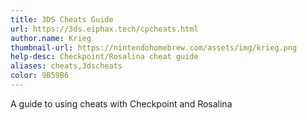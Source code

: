 ```yaml
---
title: 3DS Cheats Guide
url: https://3ds.eiphax.tech/cpcheats.html
author.name: Krieg
thumbnail-url: https://nintendohomebrew.com/assets/img/krieg.png
help-desc: Checkpoint/Rosalina cheat guide
aliases: cheats,3dscheats
color: 9B59B6
---
```


A guide to using cheats with Checkpoint and Rosalina
